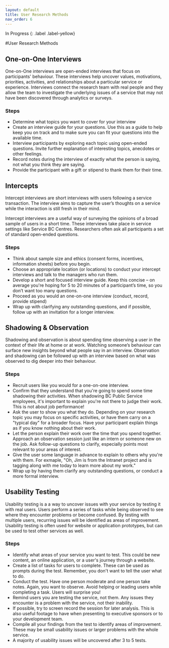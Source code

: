 ```yaml
---
layout: default
title: User Research Methods
nav_order: 6
---
```


In Progress
{: .label .label-yellow}

#User Research Methods

## One-on-One Interviews

One-on-One interviews are open-ended interviews that focus on participants' behaviour. These interviews help uncover values, motivations, priorities, activities, and relationships about a particular service or experience. Interviews connect the research team with real people and they allow the team to investigate the underlying issues of a service that may not have been discovered through analytics or surveys.

### Steps
- Determine what topics you want to cover for your interview
- Create an interview guide for your questions. Use this as a guide to help keep you on track and to make sure you can fit your questions into the available time.
- Interview participants by exploring each topic using open-ended questions. Invite further explanation of interesting topics, anecdotes or other feelings.
- Record notes during the interview of exactly what the person is saying, not what you think they are saying.
- Provide the participant with a gift or stipend to thank them for their time.

## Intercepts

Intercept interviews are short interviews with users following a service transaction. The interview aims to capture the user’s thoughts on a service while the interaction is still fresh in their mind.

Intercept interviews are a useful way of surveying the opinions of a broad sample of users in a short time. These interviews take place in service settings like Service BC Centres. Researchers often ask all participants a set of standard open-ended questions.

### Steps

- Think about sample size and ethics (consent forms, incentives, information sheets) before you begin.
- Choose an appropriate location (or locations) to conduct your intercept interviews and talk to the managers who run them.
- Develop a short and focused interview guide. Keep this concise – on average you're hoping for 5 to 20 minutes of a participant’s time, so you don’t want too many questions.
- Proceed as you would an one-on-one interview (conduct, record, provide stipend)
- Wrap up with clarifying any outstanding questions, and if possible, follow up with an invitation for a longer interview.

## Shadowing & Observation

Shadowing and observation is about spending time observing a user in the context of their life at home or at work. Watching someone’s behaviour can surface new insights beyond what people say in an interview. Observation and shadowing can be followed up with an interview based on what was observed to dig deeper into their behaviour.

### Steps
- Recruit users like you would for a one-on-one interview.
- Confirm that they understand that you're going to spend some time shadowing their activities. When shadowing BC Public Service employees, it's important to explain you're not there to judge their work. This is not about job performance!
- Ask the user to show you what they do. Depending on your research topic you may focus on specific activities, or have them carry on a "typical day" for a broader focus. Have your participant explain things as if you know nothing about their work.
- Let the person explain their work over the time that you spend together. Approach an observation session just like an intern or someone new on the job. Ask follow-up questions to clarify, especially points most relevant to your areas of interest.
- Give the user some language in advance to explain to others why you're with them. For exmaple, "Oh, Jim is from the Intranet project and is tagging along with me today to learn more about my work."
- Wrap up by having them clarify any outstanding questions, or conduct a more formal interview.

## Usability Testing

Usability testing is a a way to uncover issues with your service by testing it with real users. Users perform a series of tasks while being observed to see where they encounter problems or become confused. By testing with multiple users, recurring issues will be identified as areas of improvement. Usability testing is often used for website or application prototypes, but can be used to test other services as well.

### Steps

- Identify what areas of your service you want to test. This could be new content, an online application, or a user's journey through a website.
- Create a list of tasks for users to complete. These can be used as prompts during the test. Remember, you don't want to tell the user what to do.
- Conduct the test. Have one person moderate and one person take notes. Again, you want to observe. Avoid helping or leading users while completing a task. Users will surprise you!
- Remind users you are testing the service, not them. Any issues they encounter is a problem with the service, not their inability.
- If possible, try to screen record the session for later analysis. This is also useful footage to have when presenting to executive sponsors or to your development team.
- Compile all your findings from the test to identify areas of improvement. These may be small usability issues or larger problems with the whole service.
- A majority of usability issues will be uncovered after 3 to 5 tests.
